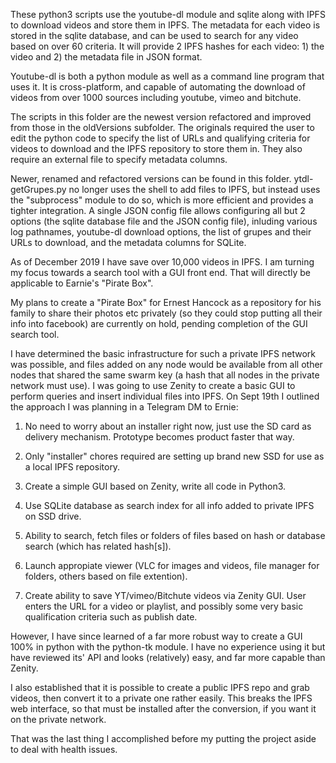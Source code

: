 These python3 scripts use the youtube-dl module and sqlite along with IPFS to download videos and store them in IPFS. The metadata for each video is stored in the sqlite database, and can be used to search for any video based on over 60 criteria. It will provide 2 IPFS hashes for each video: 1) the video and 2) the metadata file in JSON format.

Youtube-dl is both a python module as well as a command line program that uses it. It is cross-platform, and capable of automating the download of videos from over 1000 sources including youtube, vimeo and bitchute.

The scripts in this folder are the newest version refactored and improved from those in the oldVersions subfolder. The originals  required the user to edit the python code to specify the list of URLs and qualifying criteria for videos to download and the IPFS repository to store them in. They also require an external file to specify metadata columns. 

Newer, renamed and refactored versions can be found in this folder. ytdl-getGrupes.py no longer uses the shell to add files to IPFS, but instead uses the "subprocess" module to do so, which is more efficient and provides a tighter integration. A single JSON config file allows configuring all but 2 options (the sqlite database file and the JSON config file), inluding various log pathnames, youtube-dl download options, the list of grupes and their URLs to download, and the metadata columns for SQLite.

As of December 2019 I have save over 10,000 videos in IPFS. I am turning my focus towards a search tool with a GUI front end. That will directly be applicable to Earnie's "Pirate Box". 

My plans to create a "Pirate Box" for Ernest Hancock as a repository for his family to share their photos etc privately (so they could stop putting all their info into facebook) are currently on hold, pending completion of the GUI search tool. 

I have determined the basic infrastructure for such a private IPFS network was possible, and files added on any node would be available from all other nodes that shared the same swarm key (a hash that all nodes in the private network must use). I was going to use Zenity to create a basic GUI to perform queries and insert individual files into IPFS. On Sept 19th I outlined the approach I was planning in a Telegram DM to Ernie:

1) No need to worry about an installer right now, just use the SD card as delivery mechanism. Prototype becomes product faster that way.

2) Only "installer" chores required are setting up brand new SSD for use as a local IPFS repository.

3) Create a simple GUI based on Zenity, write all code in Python3.

4) Use SQLite database as search index for all info added to private IPFS on SSD drive.

5) Ability to search, fetch files or folders of files based on hash or database search (which has related hash[s]).

6) Launch appropiate viewer (VLC for images and videos, file manager for folders, others based on file extention).

7) Create ability to save YT/vimeo/Bitchute videos via Zenity GUI. User enters the URL for a video or playlist, and possibly some very basic qualification criteria such as publish date.

However, I have since learned of a far more robust way to create a GUI 100% in python with the python-tk module. I have no experience using it but have reviewed its' API and looks (relatively) easy, and far more capable than Zenity. 

I also established that it is possible to create a public IPFS repo and grab videos, then convert it to a private one rather easily. This breaks the IPFS web interface, so that must be installed after the conversion, if you want it on the private network.

That was the last thing I accomplished before my putting the project aside to deal with health issues.
